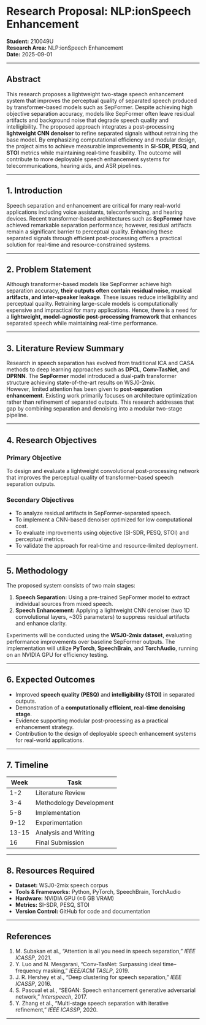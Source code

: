 # Research Proposal: NLP:ionSpeech Enhancement

**Student:** 210049U  
**Research Area:** NLP:ionSpeech Enhancement  
**Date:** 2025-09-01  

---

## Abstract

This research proposes a lightweight two-stage speech enhancement system that improves the perceptual quality of separated speech produced by transformer-based models such as SepFormer. Despite achieving high objective separation accuracy, models like SepFormer often leave residual artifacts and background noise that degrade speech quality and intelligibility. The proposed approach integrates a post-processing **lightweight CNN denoiser** to refine separated signals without retraining the base model. By emphasizing computational efficiency and modular design, the project aims to achieve measurable improvements in **SI-SDR**, **PESQ**, and **STOI** metrics while maintaining real-time feasibility. The outcome will contribute to more deployable speech enhancement systems for telecommunications, hearing aids, and ASR pipelines.

---

## 1. Introduction

Speech separation and enhancement are critical for many real-world applications including voice assistants, teleconferencing, and hearing devices. Recent transformer-based architectures such as **SepFormer** have achieved remarkable separation performance; however, residual artifacts remain a significant barrier to perceptual quality. Enhancing these separated signals through efficient post-processing offers a practical solution for real-time and resource-constrained systems.

---

## 2. Problem Statement

Although transformer-based models like SepFormer achieve high separation accuracy, **their outputs often contain residual noise, musical artifacts, and inter-speaker leakage**. These issues reduce intelligibility and perceptual quality. Retraining large-scale models is computationally expensive and impractical for many applications. Hence, there is a need for a **lightweight, model-agnostic post-processing framework** that enhances separated speech while maintaining real-time performance.

---

## 3. Literature Review Summary

Research in speech separation has evolved from traditional ICA and CASA methods to deep learning approaches such as **DPCL**, **Conv-TasNet**, and **DPRNN**. The **SepFormer** model introduced a dual-path transformer structure achieving state-of-the-art results on WSJ0-2mix.  
However, limited attention has been given to **post-separation enhancement**. Existing work primarily focuses on architecture optimization rather than refinement of separated outputs. This research addresses that gap by combining separation and denoising into a modular two-stage pipeline.

---

## 4. Research Objectives

### Primary Objective
To design and evaluate a lightweight convolutional post-processing network that improves the perceptual quality of transformer-based speech separation outputs.

### Secondary Objectives
- To analyze residual artifacts in SepFormer-separated speech.  
- To implement a CNN-based denoiser optimized for low computational cost.  
- To evaluate improvements using objective (SI-SDR, PESQ, STOI) and perceptual metrics.  
- To validate the approach for real-time and resource-limited deployment.  

---

## 5. Methodology

The proposed system consists of two main stages:  
1. **Speech Separation:** Using a pre-trained SepFormer model to extract individual sources from mixed speech.  
2. **Speech Enhancement:** Applying a lightweight CNN denoiser (two 1D convolutional layers, ~305 parameters) to suppress residual artifacts and enhance clarity.  

Experiments will be conducted using the **WSJ0-2mix dataset**, evaluating performance improvements over baseline SepFormer outputs. The implementation will utilize **PyTorch**, **SpeechBrain**, and **TorchAudio**, running on an NVIDIA GPU for efficiency testing.

---

## 6. Expected Outcomes

- Improved **speech quality (PESQ)** and **intelligibility (STOI)** in separated outputs.  
- Demonstration of a **computationally efficient, real-time denoising stage**.  
- Evidence supporting modular post-processing as a practical enhancement strategy.  
- Contribution to the design of deployable speech enhancement systems for real-world applications.  

---

## 7. Timeline

| Week | Task |
|------|------|
| 1-2  | Literature Review |
| 3-4  | Methodology Development |
| 5-8  | Implementation |
| 9-12 | Experimentation |
| 13-15| Analysis and Writing |
| 16   | Final Submission |

---

## 8. Resources Required

- **Dataset:** WSJ0-2mix speech corpus  
- **Tools & Frameworks:** Python, PyTorch, SpeechBrain, TorchAudio  
- **Hardware:** NVIDIA GPU (≥6 GB VRAM)  
- **Metrics:** SI-SDR, PESQ, STOI  
- **Version Control:** GitHub for code and documentation  

---

## References

1. M. Subakan et al., “Attention is all you need in speech separation,” *IEEE ICASSP*, 2021.  
2. Y. Luo and N. Mesgarani, “Conv-TasNet: Surpassing ideal time–frequency masking,” *IEEE/ACM TASLP*, 2019.  
3. J. R. Hershey et al., “Deep clustering for speech separation,” *IEEE ICASSP*, 2016.  
4. S. Pascual et al., “SEGAN: Speech enhancement generative adversarial network,” *Interspeech*, 2017.  
5. Y. Zhang et al., “Multi-stage speech separation with iterative refinement,” *IEEE ICASSP*, 2020.  

---
